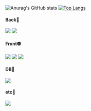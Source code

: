 ![Anurag's GitHub stats](https://github-readme-stats.vercel.app/api?username=gaetaegoo&show_icons=true&theme=radical)
[![Top Langs](https://github-readme-stats.vercel.app/api/top-langs/?username=gaetaegoo&show_icons=true&theme=radical)](https://github.com/gaetaegoo/github-readme-stats)

#### Back👻
<img src="https://img.shields.io/badge/Java-007396?style=flat-square&logo=Java&logoColor=white"/></a>
<img src="https://img.shields.io/badge/SpringBoot-6DB33F?style=flat-square&logo=Spring Boot&logoColor=white"/></a>
<!-- <img src="https://img.shields.io/badge/Apache Maven-C71A36?style=flat-square&logo=Apache Maven&logoColor=white"/></a>
<img src="https://img.shields.io/badge/Gradle-02303A?style=flat-square&logo=Gradle&logoColor=white"/></a> -->
#### Front👽
<img src="https://img.shields.io/badge/HTML5-E34F26?style=flat-square&logo=HTML5&logoColor=white"/></a>
<img src="https://img.shields.io/badge/CSS3-1572B6?style=flat-square&logo=CSS3&logoColor=white"/></a>
<img src="https://img.shields.io/badge/JavaScript-F7DF1E?style=flat-square&logo=JavaScript&logoColor=white"/></a>
<!-- <img src="https://img.shields.io/badge/Vue.js-4FC08D?style=flat-square&logo=Vue.js&logoColor=white"/></a> -->
<!-- <img src="https://img.shields.io/badge/Vuetify-1867C0?style=flat-square&logo=Vuetify&logoColor=white"/></a> -->
#### DB👾
<img src="https://img.shields.io/badge/Oracle-F80000?style=flat-square&logo=Oracle&logoColor=white"/></a>
<!-- <img src="https://img.shields.io/badge/MariaDB-003545?style=flat-square&logo=MariaDB&logoColor=white"/></a> -->
#### etc🤖
<img src="https://img.shields.io/badge/Python-3766AB?style=flat-square&logo=Python&logoColor=white"/></a>
<!-- <img src="https://img.shields.io/badge/Postman-FF6C37?style=flat-square&logo=Postman&logoColor=white"/></a>
<img src="https://img.shields.io/badge/Figma-F24E1E?style=flat-square&logo=Figma&logoColor=white"/></a> -->
